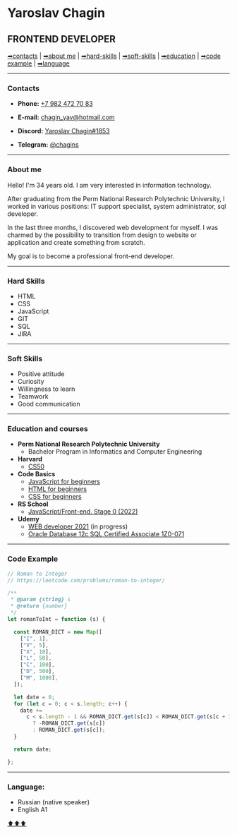 # Yaroslav Chagin
## FRONTEND DEVELOPER

[➡contacts](#contacts) | [➡about me](#about-me) | [➡hard-skills](#hard-skills) | [➡soft-skills](#soft-skills) | [➡education](#education-and-courses) | [➡code example](#code-example) | [➡language](#language)

---
### Contacts

- **Phone:** [+7 982 472 70 83](tel:+79824727083)

- **E-mail:** [chagin_yav@hotmail.com](mailto:chagin_yav@hotmail.com)

- **Discord:** [Yaroslav Chagin#1853](https://discordapp.com/users/878959404060405801)

- **Telegram:** [@chagins](https://t.me/chagins)

---
### About me

Hello! I'm 34 years old. I am very interested in information technology.

After graduating from the Perm National Research Polytechnic University, I worked in various positions: IT support specialist, system administrator, sql developer. 

In the last three months, I discovered web development for myself. I was charmed by the possibility to transition from design to website or application and create something from scratch.

My goal is to become a professional front-end developer.

---
### Hard Skills

- HTML
- CSS
- JavaScript
- GIT
- SQL
- JIRA

---
### Soft Skills

- Positive attitude
- Curiosity
- Willingness to learn
- Teamwork
- Good communication

---
### Education and courses

- **Perm National Research Polytechnic University**
  - Bachelor Program in Informatics and Computer Engineering
- **Harvard**
  - [CS50](https://javarush.ru/quests/QUEST_HARVARD_CS50)
- **Code Basics**
  - [JavaScript for beginners](https://code-basics.com/languages/javascript)
  - [HTML for beginners](https://code-basics.com/languages/html)
  - [CSS for beginners](https://code-basics.com/languages/css)
- **RS School**
  - [JavaScript/Front-end. Stage 0 (2022)](https://rs.school/js-stage0/)
- **Udemy**
  - [WEB developer 2021](https://www.udemy.com/course/webdeveloper/) (in progress)
  - [Oracle Database 12c SQL Certified Associate 1Z0-071](https://www.udemy.com/course/oracle-database-12c-sql-certified-associate-1z0-071/)

---
### Code Example

```JavaScript
// Roman to Integer
// https://leetcode.com/problems/roman-to-integer/

/**
 * @param {string} s
 * @return {number}
 */
let romanToInt = function (s) {

  const ROMAN_DICT = new Map([
    ["I", 1],
    ["V", 5],
    ["X", 10],
    ["L", 50],
    ["C", 100],
    ["D", 500],
    ["M", 1000],
  ]);

  let date = 0;
  for (let c = 0; c < s.length; c++) {
    date +=
      c < s.length - 1 && ROMAN_DICT.get(s[c]) < ROMAN_DICT.get(s[c + 1])
        ? -ROMAN_DICT.get(s[c])
        : ROMAN_DICT.get(s[c]);
  }

  return date;

};
```
---
### Language:

- Russian (native speaker)
- English A1

[⬆⬆⬆](#yaroslav-chagin)
